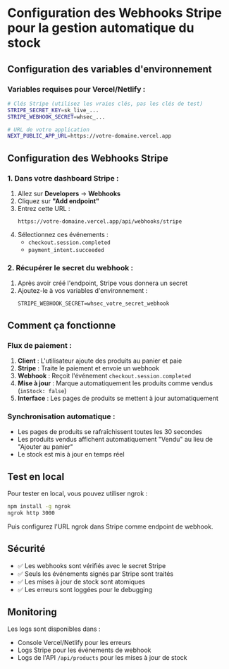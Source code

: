 # Configuration des Webhooks Stripe pour la gestion automatique du stock

## Configuration des variables d'environnement

### Variables requises pour Vercel/Netlify :

```bash
# Clés Stripe (utilisez les vraies clés, pas les clés de test)
STRIPE_SECRET_KEY=sk_live_...
STRIPE_WEBHOOK_SECRET=whsec_...

# URL de votre application
NEXT_PUBLIC_APP_URL=https://votre-domaine.vercel.app
```

## Configuration des Webhooks Stripe

### 1. Dans votre dashboard Stripe :

1. Allez sur **Developers** → **Webhooks**
2. Cliquez sur **"Add endpoint"**
3. Entrez cette URL :
   ```
   https://votre-domaine.vercel.app/api/webhooks/stripe
   ```
4. Sélectionnez ces événements :
   - `checkout.session.completed`
   - `payment_intent.succeeded`

### 2. Récupérer le secret du webhook :

1. Après avoir créé l'endpoint, Stripe vous donnera un secret
2. Ajoutez-le à vos variables d'environnement :
   ```
   STRIPE_WEBHOOK_SECRET=whsec_votre_secret_webhook
   ```

## Comment ça fonctionne

### Flux de paiement :

1. **Client** : L'utilisateur ajoute des produits au panier et paie
2. **Stripe** : Traite le paiement et envoie un webhook
3. **Webhook** : Reçoit l'événement `checkout.session.completed`
4. **Mise à jour** : Marque automatiquement les produits comme vendus (`inStock: false`)
5. **Interface** : Les pages de produits se mettent à jour automatiquement

### Synchronisation automatique :

- Les pages de produits se rafraîchissent toutes les 30 secondes
- Les produits vendus affichent automatiquement "Vendu" au lieu de "Ajouter au panier"
- Le stock est mis à jour en temps réel

## Test en local

Pour tester en local, vous pouvez utiliser ngrok :

```bash
npm install -g ngrok
ngrok http 3000
```

Puis configurez l'URL ngrok dans Stripe comme endpoint de webhook.

## Sécurité

- ✅ Les webhooks sont vérifiés avec le secret Stripe
- ✅ Seuls les événements signés par Stripe sont traités
- ✅ Les mises à jour de stock sont atomiques
- ✅ Les erreurs sont loggées pour le debugging

## Monitoring

Les logs sont disponibles dans :
- Console Vercel/Netlify pour les erreurs
- Logs Stripe pour les événements de webhook
- Logs de l'API `/api/products` pour les mises à jour de stock

